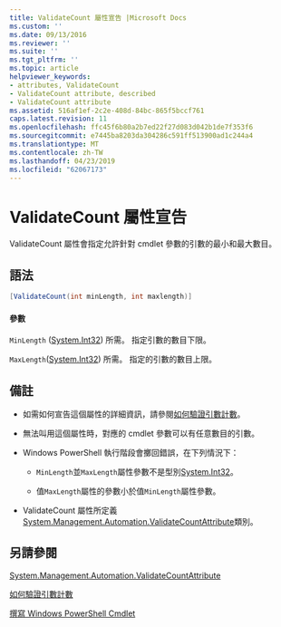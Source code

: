 ```yaml
---
title: ValidateCount 屬性宣告 |Microsoft Docs
ms.custom: ''
ms.date: 09/13/2016
ms.reviewer: ''
ms.suite: ''
ms.tgt_pltfrm: ''
ms.topic: article
helpviewer_keywords:
- attributes, ValidateCount
- ValidateCount attribute, described
- ValidateCount attribute
ms.assetid: 516af1ef-2c2e-408d-84bc-865f5bccf761
caps.latest.revision: 11
ms.openlocfilehash: ffc45f6b80a2b7ed22f27d083d042b1de7f353f6
ms.sourcegitcommit: e7445ba8203da304286c591ff513900ad1c244a4
ms.translationtype: MT
ms.contentlocale: zh-TW
ms.lasthandoff: 04/23/2019
ms.locfileid: "62067173"
---
```

# <a name="validatecount-attribute-declaration"></a>ValidateCount 屬性宣告

ValidateCount 屬性會指定允許針對 cmdlet 參數的引數的最小和最大數目。

## <a name="syntax"></a>語法

```csharp
[ValidateCount(int minLength, int maxlength)]
```

#### <a name="parameters"></a>參數

`MinLength` ([System.Int32][]) 所需。 指定引數的數目下限。

`MaxLength`([System.Int32][]) 所需。 指定的引數的數目上限。

## <a name="remarks"></a>備註

- 如需如何宣告這個屬性的詳細資訊，請參閱[如何驗證引數計數][]。

- 無法叫用這個屬性時，對應的 cmdlet 參數可以有任意數目的引數。

- Windows PowerShell 執行階段會擲回錯誤，在下列情況下：

    - `MinLength`並`MaxLength`屬性參數不是型別[System.Int32][]。

    - 值`MaxLength`屬性的參數小於值`MinLength`屬性參數。

- ValidateCount 屬性所定義[System.Management.Automation.ValidateCountAttribute][]類別。

## <a name="see-also"></a>另請參閱

[System.Management.Automation.ValidateCountAttribute][]

[如何驗證引數計數][]

[撰寫 Windows PowerShell Cmdlet][]

[如何驗證引數計數]: how-to-validate-an-argument-count.md
[撰寫 Windows PowerShell Cmdlet]: writing-a-windows-powershell-cmdlet.md

[System.Int32]: /dotnet/api/System.Int32
[System.Management.Automation.ValidateCountAttribute]: /dotnet/api/System.Management.Automation.ValidateCountAttribute
